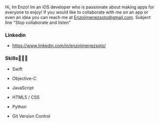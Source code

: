 
Hi, Im Enzo! Im an iOS developer who is passionate about making apps for everyone to enjoy! If you would like to collaborate with me on an app or even an idea you can reach me at Enzojimenezsoto@gmail.com.  Subject line "Stop collaborate and listen"

### Linkedin
- https://www.linkedin.com/in/enzojimenezsoto/

### Skills👨🏽‍💻

- Swift             

- Objective-C           

- JavaScript    

- HTML5 / CSS

- Python

- Git Version Control












